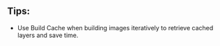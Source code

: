 ## Tips:
- Use Build Cache when building images iteratively to retrieve cached layers and save time.